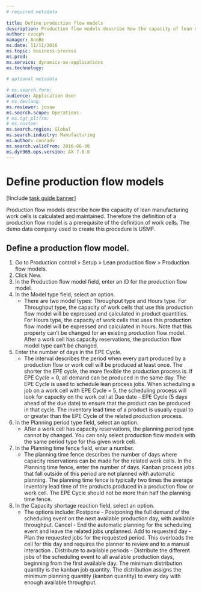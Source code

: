 ```yaml
--- 
# required metadata 
 
title: Define production flow models
description: Production flow models describe how the capacity of lean manufacturing work cells is calculated and maintained. 
author: cvocph
manager: AnnBe 
ms.date: 11/11/2016
ms.topic: business-process 
ms.prod:  
ms.service: dynamics-ax-applications 
ms.technology:  
 
# optional metadata 
 
# ms.search.form:   
audience: Application User 
# ms.devlang:  
ms.reviewer: josaw
ms.search.scope: Operations 
# ms.tgt_pltfrm:  
# ms.custom:  
ms.search.region: Global
ms.search.industry: Manufacturing
ms.author: conradv
ms.search.validFrom: 2016-06-30 
ms.dyn365.ops.version: AX 7.0.0 
---
```

# Define production flow models

[!include [task guide banner](../../includes/task-guide-banner.md)]

Production flow models describe how the capacity of lean manufacturing work cells is calculated and maintained. Therefore the definition of a production flow model is a prerequisite of the definition of work cells. The demo data company used to create this procedure is USMF.


## Define a production flow model. 
1. Go to Production control > Setup > Lean production flow > Production flow models.
2. Click New.
3. In the Production flow model field, enter an ID for the production flow model.
4. In the Model type field, select an option.
    * There are two model types: Throughput type and Hours type. For Throughput type, the capacity of work cells that use this production flow model will be expressed and calculated in product quantities. For Hours type, the capacity of work cells that uses this production flow model will be expressed and calculated in hours. Note that this property can’t be changed for an existing production flow model. After a work cell has capacity reservations, the production flow model type can’t be changed.  
5. Enter the number of days in the EPE Cycle.
    * The interval describes the period when every part produced by a production flow or work cell will be produced at least once. The shorter the EPE cycle, the more flexible the production process is. If EPE Cycle = 0, all demand can be produced in the same day. The EPE Cycle is used to schedule lean process jobs. When scheduling a job on a work cell with EPE Cycle = 5, the scheduling process will look for capacity on the work cell at Due date - EPE Cycle (5 days ahead of the due date) to ensure that the product can be produced in that cycle. The inventory lead time of a product is usually equal to or greater than the EPE Cycle of the related production process.  
6. In the Planning period type field, select an option.
    * After a work cell has capacity reservations, the planning period type cannot by changed. You can only select production flow models with the same period type for this given work cell.  
7. In the Planning time fence field, enter a number.
    * The planning time fence describes the number of days where capacity reservations can be made for the related work cells. In the Planning time fence, enter the number of days.   Kanban process jobs that fall outside of this period are not planned with automatic planning. The planning time fence is typically two times the average inventory lead time of the products produced in a production flow or work cell. The EPE Cycle should not be more than half the planning time fence.     
8. In the Capacity shortage reaction field, select an option.
    * The options include:   Postpone - Postponing the full demand of the scheduling event on the next available production day, with available throughput. Cancel - End the automatic planning for the scheduling event and leave the related jobs unplanned.   Add to requested day - Plan the requested jobs for the requested period. This overloads the cell for this day and requires the planner to review and to a manual interaction .   Distribute to available periods - Distribute the different jobs of the scheduling event to all available production days, beginning from the first available day. The minimum distribution quantity is the kanban job quantity. The distribution assigns the minimum planning quantity (kanban quantity) to every day with enough available throughput.  

